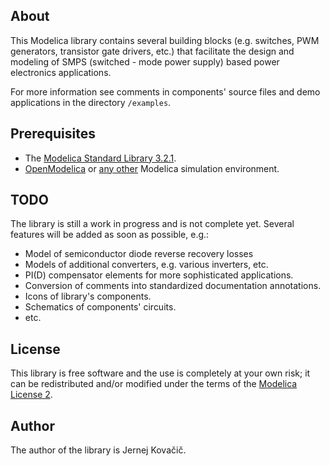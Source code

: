## About
This Modelica library contains several building blocks (e.g. switches, PWM generators, 
transistor gate drivers, etc.) that facilitate the design and modeling of SMPS (switched - mode
power supply) based power electronics applications.

For more information see comments in components' source files and demo applications in 
the directory `/examples`.

## Prerequisites
* The [Modelica Standard Library 3.2.1](https://github.com/modelica/Modelica).
* [OpenModelica](https://www.openmodelica.org/) or 
[any other](https://www.modelica.org/tools/) Modelica simulation environment.

## TODO
The library is still a work in progress and is not complete yet. Several features will be
added as soon as possible, e.g.:
* Model of semiconductor diode reverse recovery losses
* Models of additional converters, e.g. various inverters, etc.
* PI(D) compensator elements for more sophisticated applications.
* Conversion of comments into standardized documentation annotations.
* Icons of library's components.
* Schematics of components' circuits.
* etc.

## License
This library is free software and the use is completely at your own risk; it can be 
redistributed and/or modified under the terms of the 
[Modelica License 2](https://www.modelica.org/licenses/ModelicaLicense2).

## Author
The author of the library is Jernej Kova&#x010d;i&#x010d;.
